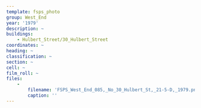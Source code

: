 ```yaml
---
template: fsps_photo
group: West_End
year: '1979'
description: ~
buildings:
    - Hulbert_Street/30_Hulbert_Street
coordinates: ~
heading: ~
classification: ~
section: ~
cell: ~
film_roll: ~
files:
    -
        filename: 'FSPS_West_End_085,_No_30_Hulbert_St,_21-5-D,_1979.png'
        caption: ''
---
```

